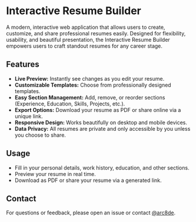 # Interactive Resume Builder

A modern, interactive web application that allows users to create, customize, and share professional resumes easily. Designed for flexibility, usability, and beautiful presentation, the Interactive Resume Builder empowers users to craft standout resumes for any career stage.

## Features

- **Live Preview:** Instantly see changes as you edit your resume.
- **Customizable Templates:** Choose from professionally designed templates.
- **Easy Section Management:** Add, remove, or reorder sections (Experience, Education, Skills, Projects, etc.).
- **Export Options:** Download your resume as PDF or share online via a unique link.
- **Responsive Design:** Works beautifully on desktop and mobile devices.
- **Data Privacy:** All resumes are private and only accessible by you unless you choose to share.

## Usage

- Fill in your personal details, work history, education, and other sections.
- Preview your resume in real time.
- Download as PDF or share your resume via a generated link.


## Contact

For questions or feedback, please open an issue or contact [@arc8de](https://github.com/arc8de).

